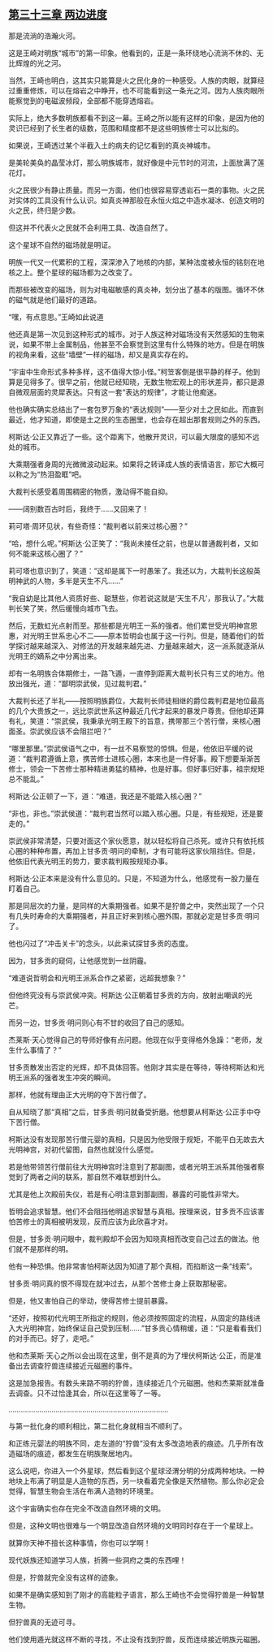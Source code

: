 ## [第三十三章 两边进度](https://www.xxbiquge.com/11_11207/9240481.html)


  那是流淌的浩瀚火河。

  这是王崎对明族“城市”的第一印象。他看到的，正是一条环绕地心流淌不休的、无比辉煌的光之河。

  当然，王崎也明白，这其实只能算是火之民化身的一种感受。人族的肉眼，就算经过重重修炼，可以在熔岩之中睁开，也不可能看到这一条光之河。因为人族肉眼所能察觉到的电磁波频段，全部都不能穿透熔岩。

  实际上，绝大多数明族都看不到这一幕。王崎之所以能有这样的印象，是因为他的灵识已经到了长生者的级数，范围和精度都不是这些明族修士可以比拟的。

  如果说，王崎透过某个半截入土的病夫的记忆看到的真炎神城市。

  是美轮美奂的晶莹冰灯，那么明族城市，就好像是中元节时的河流，上面放满了莲花灯。

  火之民很少有静止质量。而另一方面，他们也很容易穿透岩石一类的事物。火之民对实体的工具没有什么认识。如真炎神那般在永恒火焰之中造水凝冰、创造文明的火之民，终归是少数。

  但这并不代表火之民就不会利用工具、改造自然了。

  这个星球不自然的磁场就是明证。

  明族一代又一代累积的工程，深深渗入了地核的内部，某种法度被永恒的铭刻在地核之上。整个星球的磁场都为之改变了。

  而那些被改变的磁场，则为对电磁敏感的真炎神，划分出了基本的版图。循环不休的磁气就是他们最好的道路。

  “嘿，有点意思。”王崎如此说道

  他还真是第一次见到这种形式的城市。对于人族这种对磁场没有天然感知的生物来说，如果不带上金属制品，他甚至不会察觉到这里有什么特殊的地方。但是在明族的视角来看，这些“墙壁”一样的磁场，却又是真实存在的。

  “宇宙中生命形式多种多样，这不值得大惊小怪。”柯笠客倒是很平静的样子。他到算是见得多了。很早之前，他就已经知晓，无数生物宏观上的形状差异，都只是源自微观层面的灵犀表达。只有这一套“表达的规律”，才能让他痴迷。

  他也确实确实总结出了一套包罗万象的“表达规则”——至少对土之民如此。而直到最近，他才知道，即使是土之民的生态圈里，也会存在超出那套规则之外的东西。

  柯斯达·公正又靠近了一些。这个距离下，他散开灵识，可以最大限度的感知不远处的城市。

  大乘期强者身周的光微微波动起来。如果将之转译成人族的表情语言，那它大概可以称之为“热泪盈眶”吧。

  大裁判长感受着周围稠密的物质，激动得不能自抑。

  ——阔别数百古时后，我终于……又回来了！

  莉可塔·周环见状，有些奇怪：“裁判者以前来过核心圈？”

  “哈，想什么呢。”柯斯达·公正笑了：“我尚未接任之前，也是以普通裁判者，又如何不能来这核心圈了？”

  莉可塔也意识到了，笑道：“这却是属下一时愚笨了。我还以为，大裁判长这般英明神武的人物，多半是天生不凡……”

  “我自幼是比其他人资质好些、聪慧些，你若说这就是‘天生不凡’，那我认了。”大裁判长笑了笑，然后缓慢向城市飞去。

  然后，无数虹光点射而至。那些都是光明王一系的强者。他们累世受光明神宫恩惠，对光明王世系忠心不二——原本哲明会也属于这一行列。但是，随着他们的哲学探讨越来越深入、对修法的开发越来越先进、力量越来越大，这一派系就逐渐从光明王的嫡系之中分离出来。

  却有一名明族合体期修士，一路飞遁，一直停到距离大裁判长只有三丈的地方。他放出强光，道：“鄙明崇武侯，见过裁判君。”

  大裁判长还了半礼——按照明族爵位，大裁判长师徒相继的爵位裁判君是地位最高的几个大贵族之一，远比崇武世系这种最近几代才起来的暴发户尊贵。但他却还算有礼，笑道：“崇武侯，我秉承光明王殿下的旨意，携带那三个苦行僧，来核心圈面圣。崇武侯应该不会阻拦吧？”

  “哪里那里。”崇武侯语气之中，有一丝不易察觉的惊惧。但是，他依旧平缓的说道：“裁判君遵循上意，携苦修士进核心圈，本来也是一件好事。殿下想要渐渐苦修士，领会一下苦修士那种精进勇猛的精神，也是好事。但好事归好事，祖宗规矩总不能乱。”

  柯斯达·公正顿了一下，道：“难道，我还是不能踏入核心圈？”

  “非也，非也。”崇武侯道：“裁判君当然可以踏入核心圈。只是，有些规矩，还是要走的。”

  崇武侯非常清楚，只要对面这个家伙愿意，就以轻松将自己杀死。或许只有依托核心圈的种种布置，再加上甘多贡·明问的牵制，才有可能将这家伙阻挡住。但是，他依旧代表光明王的势力，要求裁判殿按规矩办事。

  柯斯达·公正本来是没有什么意见的。只是，不知道为什么，他感觉有一股力量在盯着自己。

  那是同层次的力量，是同样的大乘期强者。如果不是狞兽之中，突然出现了一个只有几失时寿命的大乘期强者，并且正好来到核心圈外围，那就必定是甘多贡·明问了。

  他也闪过了“冲击关卡”的念头，以此来试探甘多贡的态度。

  因为，甘多贡的窥伺，让他感觉到一丝阴霾。

  “难道说哲明会和光明王派系合作之紧密，远超我想象？”

  但他终究没有与崇武侯冲突。柯斯达·公正朝着甘多贡的方向，放射出嘲讽的光芒。

  而另一边，甘多贡·明问则心有不甘的收回了自己的感知。

  杰莱斯·天心觉得自己的导师好像有点问题。他现在似乎变得格外急躁：“老师，发生什么事情了？”

  甘多贡散发出否定的光辉，却不具体回答。他刚才其实是在等待，等待柯斯达和光明王派系的强者发生冲突的瞬间。

  那样，他就有理由正大光明的夺下苦行僧了。

  自从知晓了那“真相”之后，甘多贡·明问就备受折磨。他想要从柯斯达·公正手中夺下苦行僧。

  柯斯达没有发现那苦行僧元婴的真相，只是因为他受限于规矩，不能平白无故去大光明神宫，对初代留图，自然也就没什么感觉。

  若是他带领苦行僧前往大光明神宫时注意到了那副图，或者光明王派系其他强者察觉到了两者之间的联系，那自然不难联想到什么。

  尤其是他上次殿前失仪，若是有心明注意到那副图，暴露的可能性非常大。

  哲明会追求智慧。他们不会阻挡他明追求智慧与真相。按理来说，甘多贡不应该害怕苦修士的真相被明发现，反而应该为此欣喜才对。

  但是，甘多贡·明问眼中，裁判殿却不会因为知晓真相而改变自己过去的做法。他们就不是那样的明。

  他有一种恐惧。他非常害怕柯斯达因为知道了那个真相，而掐断这一条“线索”。

  甘多贡·明问真的恨不得现在就冲过去，从那个苦修士身上获取那秘密。

  但是，他又害怕自己的举动，使得苦修士提前暴露。

  “还好，按照初代光明王所指定的规则，他必须按照固定的流程，从固定的路线进入大光明神宫，始终保证自己受到压制……”甘多贡心情稍缓，道：“只是看看我们的对手而已。好了，走吧。”

  他和杰莱斯·天心之所以会出现在这里，倒不是真的为了埋伏柯斯达·公正，而是准备出去调查狞兽连续接近元磁圈的事件。

  这是加急报告。有数头来路不明的狞兽，连续接近几个元磁圈。他和杰莱斯就准备去调查。只不过恰逢其会，所以在这里等了一等。

  ……………………………………………………………………

  与第一批化身的顺利相比，第二批化身就相当不顺利了。

  和正练元婴法的明族不同，走左道的“狞兽”没有太多改造地表的痕迹。几乎所有改造磁场的痕迹，都发生在明族聚居地内。

  这么说吧，你进入一个外星球，然后看到这个星球泾渭分明的分成两种地块。一种地块上布满了明显是人造物的东西，另一块看着完全像是天然植物。那么你必定会觉得，智慧生物会生活在布满人造物的环境里。

  这个宇宙确实也存在完全不改造自然环境的文明。

  但是，这种文明也很难与一个明显改造自然环境的文明同时存在于一个星球上。

  就算你天神不擅长这种事情，你也可以学啊！

  现代妖族还知道学习人族，折腾一些洞府之类的东西哩！

  但是，狞兽就完全没有这样的迹象。

  如果不是确实感知到了刚才的高能粒子语言，那么王崎也不会觉得狞兽是一种智慧生物。

  但狞兽真的无迹可寻。

  他们使用遁光就这样不断的寻找，不止没有找到狞兽，反而连续接近明族元磁圈。
